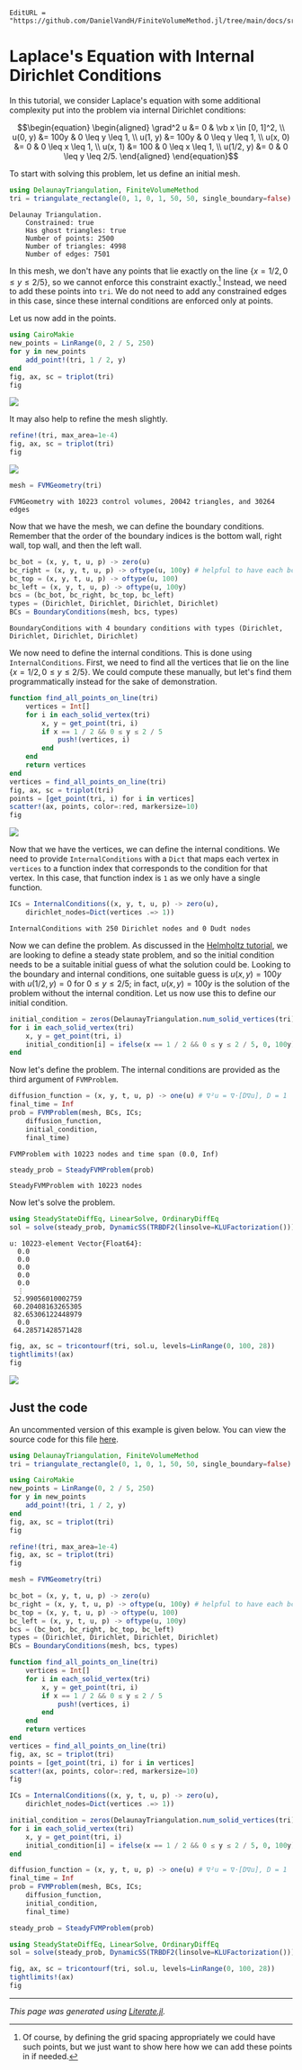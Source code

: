```@meta
EditURL = "https://github.com/DanielVandH/FiniteVolumeMethod.jl/tree/main/docs/src/literate_tutorials/laplaces_equation_with_internal_dirichlet_conditions.jl"
```


# Laplace's Equation with Internal Dirichlet Conditions
In this tutorial, we consider Laplace's equation with some additional complexity
put into the problem via internal Dirichlet conditions:
```math
\begin{equation}
\begin{aligned}
\grad^2 u &= 0 & \vb x \in [0, 1]^2, \\
u(0, y) &= 100y & 0 \leq y \leq 1, \\
u(1, y) &= 100y & 0 \leq y \leq 1, \\
u(x, 0) &= 0 & 0 \leq x \leq 1, \\
u(x, 1) &= 100 & 0 \leq x \leq 1, \\
u(1/2, y) &= 0 & 0 \leq y \leq 2/5.
\end{aligned}
\end{equation}
```
To start with solving this problem, let us define an initial mesh.

````julia
using DelaunayTriangulation, FiniteVolumeMethod
tri = triangulate_rectangle(0, 1, 0, 1, 50, 50, single_boundary=false)
````

````
Delaunay Triangulation.
    Constrained: true
    Has ghost triangles: true
    Number of points: 2500
    Number of triangles: 4998
    Number of edges: 7501
````

In this mesh, we don't have any points that lie exactly on the
line $\{x = 1/2, 0 \leq y \leq 2/5\}$, so we cannot enforce this
constraint exactly.[^1] Instead, we need to add these points into `tri`.
We do not need to add any constrained edges in this case, since these internal
conditions are enforced only at points.

[^1]: Of course, by defining the grid spacing appropriately we could have such points, but we just want to show here how we can add these points in if needed.

Let us now add in the points.

````julia
using CairoMakie
new_points = LinRange(0, 2 / 5, 250)
for y in new_points
    add_point!(tri, 1 / 2, y)
end
fig, ax, sc = triplot(tri)
fig
````
![](laplaces_equation_with_internal_dirichlet_conditions-8.png)

It may also help to refine the mesh slightly.

````julia
refine!(tri, max_area=1e-4)
fig, ax, sc = triplot(tri)
fig
````
![](laplaces_equation_with_internal_dirichlet_conditions-10.png)

````julia
mesh = FVMGeometry(tri)
````

````
FVMGeometry with 10223 control volumes, 20042 triangles, and 30264 edges
````

Now that we have the mesh, we can define the boundary conditions.
Remember that the order of the boundary indices is the bottom wall,
right wall, top wall, and then the left wall.

````julia
bc_bot = (x, y, t, u, p) -> zero(u)
bc_right = (x, y, t, u, p) -> oftype(u, 100y) # helpful to have each bc return the same type
bc_top = (x, y, t, u, p) -> oftype(u, 100)
bc_left = (x, y, t, u, p) -> oftype(u, 100y)
bcs = (bc_bot, bc_right, bc_top, bc_left)
types = (Dirichlet, Dirichlet, Dirichlet, Dirichlet)
BCs = BoundaryConditions(mesh, bcs, types)
````

````
BoundaryConditions with 4 boundary conditions with types (Dirichlet, Dirichlet, Dirichlet, Dirichlet)
````

We now need to define the internal conditions.
This is done using `InternalConditions`. First,
we need to find all the vertices that lie on
the line $\{x = 1/2, 0 \leq y \leq 2/5\}$. We could
compute these manually, but let's find them programmatically
instead for the sake of demonstration.

````julia
function find_all_points_on_line(tri)
    vertices = Int[]
    for i in each_solid_vertex(tri)
        x, y = get_point(tri, i)
        if x == 1 / 2 && 0 ≤ y ≤ 2 / 5
            push!(vertices, i)
        end
    end
    return vertices
end
vertices = find_all_points_on_line(tri)
fig, ax, sc = triplot(tri)
points = [get_point(tri, i) for i in vertices]
scatter!(ax, points, color=:red, markersize=10)
fig
````
![](laplaces_equation_with_internal_dirichlet_conditions-15.png)

Now that we have the vertices, we can define the internal conditions.
We need to provide `InternalConditions` with a `Dict` that maps
each vertex in `vertices` to a function index that corresponds to the
condition for that vertex. In this case, that function index
is `1` as we only have a single function.

````julia
ICs = InternalConditions((x, y, t, u, p) -> zero(u),
    dirichlet_nodes=Dict(vertices .=> 1))
````

````
InternalConditions with 250 Dirichlet nodes and 0 Dudt nodes
````

Now we can define the problem. As discussed in
the [Helmholtz tutorial](helmholtz_equation_with_inhomogeneous_boundary_conditions.md),
we are looking to define a steady state problem, and so
the initial condition needs to be a suitable initial guess of
what the solution could be. Looking to the boundary and internal conditions,
one suitable guess is $u(x, y) = 100y$ with $u(1/2, y) = 0$ for $0 \leq y \leq 2/5$;
in fact, $u(x, y) = 100y$ is the solution of the problem without the internal condition.
Let us now use this to define our initial condition.

````julia
initial_condition = zeros(DelaunayTriangulation.num_solid_vertices(tri))
for i in each_solid_vertex(tri)
    x, y = get_point(tri, i)
    initial_condition[i] = ifelse(x == 1 / 2 && 0 ≤ y ≤ 2 / 5, 0, 100y)
end
````

Now let's define the problem. The internal conditions are
provided as the third argument of `FVMProblem`.

````julia
diffusion_function = (x, y, t, u, p) -> one(u) # ∇²u = ∇⋅[D∇u], D = 1
final_time = Inf
prob = FVMProblem(mesh, BCs, ICs;
    diffusion_function,
    initial_condition,
    final_time)
````

````
FVMProblem with 10223 nodes and time span (0.0, Inf)
````

````julia
steady_prob = SteadyFVMProblem(prob)
````

````
SteadyFVMProblem with 10223 nodes
````

Now let's solve the problem.

````julia
using SteadyStateDiffEq, LinearSolve, OrdinaryDiffEq
sol = solve(steady_prob, DynamicSS(TRBDF2(linsolve=KLUFactorization())))
````

````
u: 10223-element Vector{Float64}:
  0.0
  0.0
  0.0
  0.0
  0.0
  ⋮
 52.99056010002759
 60.20408163265305
 82.65306122448979
  0.0
 64.28571428571428
````

````julia
fig, ax, sc = tricontourf(tri, sol.u, levels=LinRange(0, 100, 28))
tightlimits!(ax)
fig
````
![](laplaces_equation_with_internal_dirichlet_conditions-25.png)

## Just the code
An uncommented version of this example is given below.
You can view the source code for this file [here](https://github.com/DanielVandH/FiniteVolumeMethod.jl/tree/main/docs/src/literate_tutorials/laplaces_equation_with_internal_dirichlet_conditions.jl).

```julia
using DelaunayTriangulation, FiniteVolumeMethod
tri = triangulate_rectangle(0, 1, 0, 1, 50, 50, single_boundary=false)

using CairoMakie
new_points = LinRange(0, 2 / 5, 250)
for y in new_points
    add_point!(tri, 1 / 2, y)
end
fig, ax, sc = triplot(tri)
fig

refine!(tri, max_area=1e-4)
fig, ax, sc = triplot(tri)
fig

mesh = FVMGeometry(tri)

bc_bot = (x, y, t, u, p) -> zero(u)
bc_right = (x, y, t, u, p) -> oftype(u, 100y) # helpful to have each bc return the same type
bc_top = (x, y, t, u, p) -> oftype(u, 100)
bc_left = (x, y, t, u, p) -> oftype(u, 100y)
bcs = (bc_bot, bc_right, bc_top, bc_left)
types = (Dirichlet, Dirichlet, Dirichlet, Dirichlet)
BCs = BoundaryConditions(mesh, bcs, types)

function find_all_points_on_line(tri)
    vertices = Int[]
    for i in each_solid_vertex(tri)
        x, y = get_point(tri, i)
        if x == 1 / 2 && 0 ≤ y ≤ 2 / 5
            push!(vertices, i)
        end
    end
    return vertices
end
vertices = find_all_points_on_line(tri)
fig, ax, sc = triplot(tri)
points = [get_point(tri, i) for i in vertices]
scatter!(ax, points, color=:red, markersize=10)
fig

ICs = InternalConditions((x, y, t, u, p) -> zero(u),
    dirichlet_nodes=Dict(vertices .=> 1))

initial_condition = zeros(DelaunayTriangulation.num_solid_vertices(tri))
for i in each_solid_vertex(tri)
    x, y = get_point(tri, i)
    initial_condition[i] = ifelse(x == 1 / 2 && 0 ≤ y ≤ 2 / 5, 0, 100y)
end

diffusion_function = (x, y, t, u, p) -> one(u) # ∇²u = ∇⋅[D∇u], D = 1
final_time = Inf
prob = FVMProblem(mesh, BCs, ICs;
    diffusion_function,
    initial_condition,
    final_time)

steady_prob = SteadyFVMProblem(prob)

using SteadyStateDiffEq, LinearSolve, OrdinaryDiffEq
sol = solve(steady_prob, DynamicSS(TRBDF2(linsolve=KLUFactorization())))

fig, ax, sc = tricontourf(tri, sol.u, levels=LinRange(0, 100, 28))
tightlimits!(ax)
fig
```

---

*This page was generated using [Literate.jl](https://github.com/fredrikekre/Literate.jl).*


